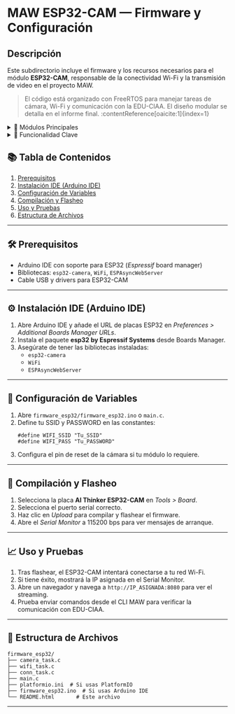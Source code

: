 <h1>MAW ESP32-CAM — Firmware y Configuración</h1>

<h2>Descripción</h2>
<p>Este subdirectorio incluye el firmware y los recursos necesarios para el módulo <strong>ESP32-CAM</strong>, responsable de la conectividad Wi-Fi y la transmisión de video en el proyecto MAW.</p>
<blockquote>El código está organizado con FreeRTOS para manejar tareas de cámara, Wi-Fi y comunicación con la EDU-CIAA. El diseño modular se detalla en el informe final. :contentReference[oaicite:1]{index=1}</blockquote>

<details>
  <summary>📝 Módulos Principales</summary>
  <ul>
    <li><code>camera_task.c/h</code>: Captura y envío de frames</li>
    <li><code>wifi_task.c/h</code>: Gestión de conexión Wi-Fi y servidor web</li>
    <li><code>conn_task.c/h</code>: Comunicación UART/TCP con EDU-CIAA</li>
    <li><code>main.c</code>: Inicialización de FreeRTOS y creación de tareas</li>
  </ul>
</details>

<details>
  <summary>🚀 Funcionalidad Clave</summary>
  <ul>
    <li>Captura de imágenes con sensor OV2640 y buffer DMA</li>
    <li>Servidor web para streaming MJPEG por HTTP</li>
    <li>Modo AP</li>
    <li>Intercambio de comandos y datos con EDU-CIAA vía UART/TCP</li>
  </ul>
</details>

<h2>📚 Tabla de Contenidos</h2>
<ol>
  <li><a href="#prerequisitos">Prerequisitos</a></li>
  <li><a href="#instalacion-ide">Instalación IDE (Arduino IDE)</a></li>
  <li><a href="#configuracion">Configuración de Variables</a></li>
  <li><a href="#compilacion-y-flasheo">Compilación y Flasheo</a></li>
  <li><a href="#uso">Uso y Pruebas</a></li>
  <li><a href="#estructura-de-archivos">Estructura de Archivos</a></li>
</ol>
<hr>

<h2 id="prerequisitos">🛠️ Prerequisitos</h2>
<ul>
  <li>Arduino IDE con soporte para ESP32 (<em>Espressif</em> board manager)</li>
  <li>Bibliotecas: <code>esp32-camera</code>, <code>WiFi</code>, <code>ESPAsyncWebServer</code></li>
  <li>Cable USB y drivers para ESP32-CAM</li>
</ul>
<hr>

<h2 id="instalacion-ide">⚙️ Instalación IDE (Arduino IDE)</h2>
<ol>
  <li>Abre Arduino IDE y añade el URL de placas ESP32 en <em>Preferences &gt; Additional Boards Manager URLs</em>.</li>
  <li>Instala el paquete <strong>esp32 by Espressif Systems</strong> desde Boards Manager.</li>
  <li>Asegúrate de tener las bibliotecas instaladas:
    <ul>
      <li><code>esp32-camera</code></li>
      <li><code>WiFi</code></li>
      <li><code>ESPAsyncWebServer</code></li>
    </ul>
  </li>
</ol>
<hr>

<h2 id="configuracion">🔧 Configuración de Variables</h2>
<ol>
  <li>Abre <code>firmware_esp32/firmware_esp32.ino</code> o <code>main.c</code>.</li>
  <li>Define tu SSID y PASSWORD en las constantes:
    <pre><code>#define WIFI_SSID "Tu_SSID"
#define WIFI_PASS "Tu_PASSWORD"
</code></pre>
  </li>
  <li>Configura el pin de reset de la cámara si tu módulo lo requiere.</li>
</ol>
<hr>

<h2 id="compilacion-y-flasheo">💾 Compilación y Flasheo</h2>
<ol>
  <li>Selecciona la placa <strong>AI Thinker ESP32-CAM</strong> en <em>Tools &gt; Board</em>.</li>
  <li>Selecciona el puerto serial correcto.</li>
  <li>Haz clic en <em>Upload</em> para compilar y flashear el firmware.</li>
  <li>Abre el <em>Serial Monitor</em> a 115200 bps para ver mensajes de arranque.</li>
</ol>
<hr>

<h2 id="uso">📈 Uso y Pruebas</h2>
<ol>
  <li>Tras flashear, el ESP32-CAM intentará conectarse a tu red Wi-Fi.</li>
  <li>Si tiene éxito, mostrará la IP asignada en el Serial Monitor.</li>
  <li>Abre un navegador y navega a <code>http://IP_ASIGNADA:8080</code> para ver el streaming.</li>
  <li>Prueba enviar comandos desde el CLI MAW para verificar la comunicación con EDU-CIAA.</li>
</ol>
<hr>

<h2 id="estructura-de-archivos">📂 Estructura de Archivos</h2>
<pre><code>firmware_esp32/
├── camera_task.c
├── wifi_task.c
├── conn_task.c
├── main.c
├── platformio.ini  # Si usas PlatformIO
├── firmware_esp32.ino  # Si usas Arduino IDE
└── README.html       # Este archivo
</code></pre>
<hr>


